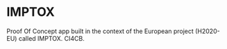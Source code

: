 # IMPTOX
Proof Of Concept app built in the context of the European project (H2020-EU) called IMPTOX. CI4CB.
